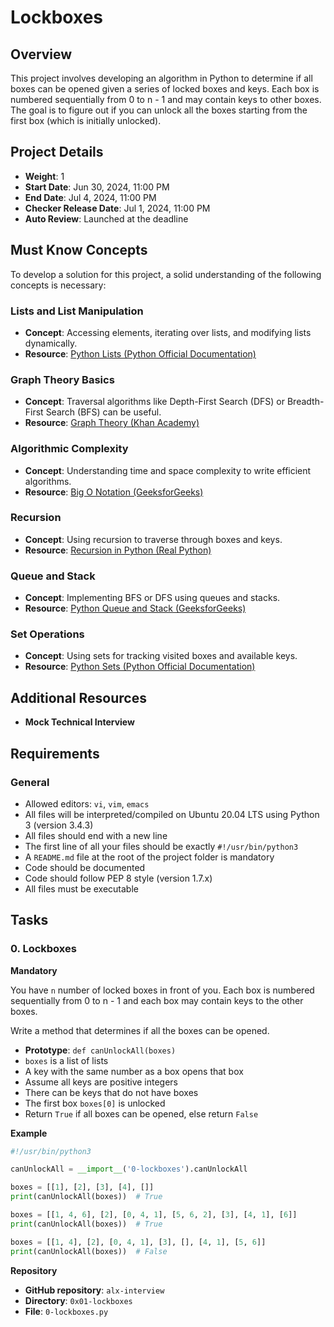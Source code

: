 
# Lockboxes

## Overview

This project involves developing an algorithm in Python to determine if all boxes can be opened given a series of locked boxes and keys. Each box is numbered sequentially from 0 to n - 1 and may contain keys to other boxes. The goal is to figure out if you can unlock all the boxes starting from the first box (which is initially unlocked).

## Project Details

- **Weight**: 1
- **Start Date**: Jun 30, 2024, 11:00 PM
- **End Date**: Jul 4, 2024, 11:00 PM
- **Checker Release Date**: Jul 1, 2024, 11:00 PM
- **Auto Review**: Launched at the deadline

## Must Know Concepts

To develop a solution for this project, a solid understanding of the following concepts is necessary:

### Lists and List Manipulation

- **Concept**: Accessing elements, iterating over lists, and modifying lists dynamically.
- **Resource**: [Python Lists (Python Official Documentation)](https://docs.python.org/3/tutorial/datastructures.html)

### Graph Theory Basics

- **Concept**: Traversal algorithms like Depth-First Search (DFS) or Breadth-First Search (BFS) can be useful.
- **Resource**: [Graph Theory (Khan Academy)](https://www.khanacademy.org/math/algebra/x2f8bb11595b61c86:graph-theory)

### Algorithmic Complexity

- **Concept**: Understanding time and space complexity to write efficient algorithms.
- **Resource**: [Big O Notation (GeeksforGeeks)](https://www.geeksforgeeks.org/analysis-of-algorithms-set-1-asymptotic-analysis/)

### Recursion

- **Concept**: Using recursion to traverse through boxes and keys.
- **Resource**: [Recursion in Python (Real Python)](https://realpython.com/python-thinking-recursively/)

### Queue and Stack

- **Concept**: Implementing BFS or DFS using queues and stacks.
- **Resource**: [Python Queue and Stack (GeeksforGeeks)](https://www.geeksforgeeks.org/queue-in-python/)

### Set Operations

- **Concept**: Using sets for tracking visited boxes and available keys.
- **Resource**: [Python Sets (Python Official Documentation)](https://docs.python.org/3/tutorial/datastructures.html#sets)

## Additional Resources

- **Mock Technical Interview**

## Requirements

### General

- Allowed editors: `vi`, `vim`, `emacs`
- All files will be interpreted/compiled on Ubuntu 20.04 LTS using Python 3 (version 3.4.3)
- All files should end with a new line
- The first line of all your files should be exactly `#!/usr/bin/python3`
- A `README.md` file at the root of the project folder is mandatory
- Code should be documented
- Code should follow PEP 8 style (version 1.7.x)
- All files must be executable

## Tasks

### 0. Lockboxes

**Mandatory**

You have `n` number of locked boxes in front of you. Each box is numbered sequentially from 0 to n - 1 and each box may contain keys to the other boxes.

Write a method that determines if all the boxes can be opened.

- **Prototype**: `def canUnlockAll(boxes)`
- `boxes` is a list of lists
- A key with the same number as a box opens that box
- Assume all keys are positive integers
- There can be keys that do not have boxes
- The first box `boxes[0]` is unlocked
- Return `True` if all boxes can be opened, else return `False`

**Example**

```python
#!/usr/bin/python3

canUnlockAll = __import__('0-lockboxes').canUnlockAll

boxes = [[1], [2], [3], [4], []]
print(canUnlockAll(boxes))  # True

boxes = [[1, 4, 6], [2], [0, 4, 1], [5, 6, 2], [3], [4, 1], [6]]
print(canUnlockAll(boxes))  # True

boxes = [[1, 4], [2], [0, 4, 1], [3], [], [4, 1], [5, 6]]
print(canUnlockAll(boxes))  # False
```

**Repository**

- **GitHub repository**: `alx-interview`
- **Directory**: `0x01-lockboxes`
- **File**: `0-lockboxes.py`

